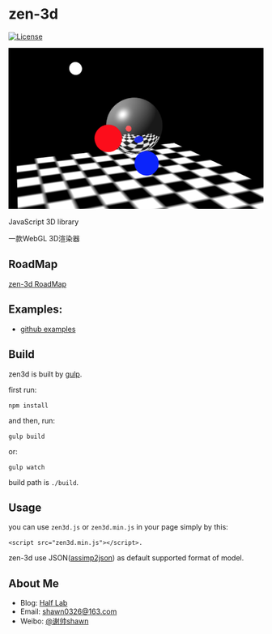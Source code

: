 zen-3d
================================================

[![License][license-badge]][license-badge-url]

![image](./examples/resources/screen_shot2.png)

JavaScript 3D library

一款WebGL 3D渲染器

RoadMap
--
[zen-3d RoadMap](https://trello.com/b/7Ie3DDBP)

Examples:
--
* [github examples](https://shawn0326.github.io/zen-3d/examples/)

Build
--
zen3d is built by [gulp](http://gulpjs.com/).

first run:

````
npm install
````

and then, run:

````
gulp build
````

or:

````
gulp watch
````

build path is `./build`.

Usage
--
you can use `zen3d.js` or `zen3d.min.js` in your page simply by this:

````
<script src="zen3d.min.js"></script>.
````

zen-3d use JSON([assimp2json](https://github.com/acgessler/assimp2json)) as default supported format of model.

About Me
--
* Blog: [Half Lab](http://www.halflab.me)
* Email: shawn0326@163.com
* Weibo: [@谢帅shawn](http://weibo.com/shawn0326)

[license-badge]: https://img.shields.io/badge/license-MIT-blue.svg?style=flat
[license-badge-url]: ./LICENSE
